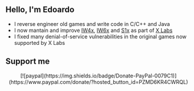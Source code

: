 <h2>Hello, I'm Edoardo</h2>
<ul>
<li>I reverse engineer old games and write code in C/C++ and Java</li>
<li>I now mantain and improve <a href="https://github.com/XLabsProject/iw4x-client">IW4x</a>, <a href="https://github.com/XLabsProject/iw6x-client">IW6x</a> and <a href="https://github.com/XLabsProject/s1x-client">S1x</a> as part of <a href="https://xlabs.dev">X Labs</a></li>
<li>I fixed many denial-of-service vulnerabilities in the original games now supported by X Labs</li>
</ul>

<h2>Support me</h2>

<p align="center">
[![paypal](https://img.shields.io/badge/Donate-PayPal-0079C1)](https://www.paypal.com/donate/?hosted_button_id=PZMD6KR4CWRQL)
</p>
